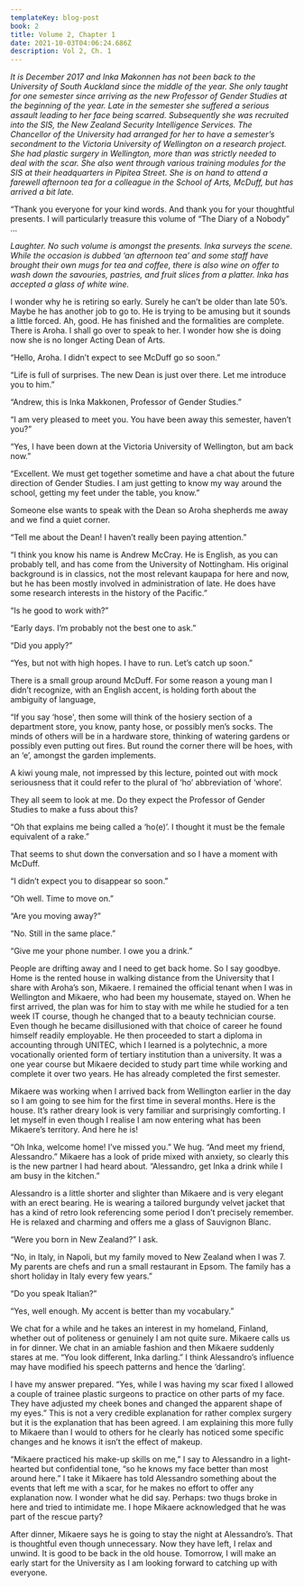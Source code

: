 ```yaml
---
templateKey: blog-post
book: 2
title: Volume 2, Chapter 1
date: 2021-10-03T04:06:24.686Z
description: Vol 2, Ch. 1
---
```

*It is December 2017 and Inka Makonnen has not been back to the University of South Auckland since the middle of the year. She only taught for one semester since arriving as the new Professor of Gender Studies at the beginning of the year.  Late in the semester she suffered a serious assault leading to her face being scarred.  Subsequently she was recruited into the SIS, the New Zealand Security Intelligence Services.  The Chancellor of the University had arranged for her to have a semester’s secondment to the Victoria University of Wellington on a research project. She had plastic surgery in Wellington, more than was strictly needed to deal with the scar.  She also went through various training modules for the SIS at their headquarters in Pipitea Street. She is on hand to attend a farewell afternoon tea for a colleague in the School of Arts, McDuff, but has arrived a bit late.*

“Thank you everyone for your kind words. And thank you for your thoughtful presents. I will particularly treasure this volume of “The Diary of a Nobody” ...

*Laughter.  No such volume is amongst the presents. Inka surveys the scene. While the occasion is dubbed ‘an afternoon tea’ and some staff have brought their own mugs for tea and coffee, there is also wine on offer to wash down the savouries, pastries, and fruit slices from a platter. Inka has accepted a glass of white wine.*

I wonder why he is retiring so early.  Surely he can’t be older than late 50’s. Maybe he has another job to go to. He is trying to be amusing but it sounds a little forced. Ah, good.  He has finished and the formalities are complete. There is Aroha. I shall go over to speak to her. I wonder how she is doing now she is no longer Acting Dean of Arts. 

“Hello, Aroha. I didn’t expect to see McDuff go so soon.”

“Life is full of surprises. The new Dean is just over there. Let me introduce you to him.”

“Andrew, this is Inka Makkonen, Professor of Gender Studies.”

“I am very pleased to meet you.  You have been away this semester, haven’t you?”

“Yes, I have been down at the Victoria University of Wellington, but am back now.” 

“Excellent. We must get together sometime and have a chat about the future direction of Gender Studies. I am just getting to know my way around the school, getting my feet under the table, you know.”

Someone else wants to speak with the Dean so Aroha shepherds me away and we find a quiet corner.

“Tell me about the Dean! I haven’t really been paying attention.” 

“I think you know his name is Andrew McCray. He is English, as you can probably tell, and has come from the University of Nottingham. His original background is in classics, not the most relevant kaupapa for here and now, but he has been mostly involved in administration of late. He does have some research interests in the history of the Pacific.”

“Is he good to work with?”

“Early days. I’m probably not the best one to ask.”

“Did you apply?”

“Yes, but not with high hopes. I have to run. Let’s catch up soon.”

There is a small group around McDuff. For some reason a young man I didn’t recognize, with an English accent, is holding forth about the ambiguity of language,

“If you say ‘hose', then some will think of  the hosiery section of a department store, you know, panty hose, or possibly men’s socks.  The minds of others will be in a hardware store, thinking of watering gardens or possibly even putting out fires.  But round the corner there will be hoes, with an ‘e’, amongst the garden implements.

A kiwi young male, not impressed by this lecture, pointed out with mock seriousness that it could refer to the plural of ‘ho’ abbreviation of ‘whore’.

They all seem to look at me.  Do they expect the Professor of Gender Studies to make a fuss about this? 

“Oh that explains me being called a ‘ho(e)’. I thought it must be the female equivalent of a rake.”

That seems to shut down the conversation and so I have a moment with McDuff.

“I didn’t expect you to disappear so soon.”

“Oh well. Time to move on.”

“Are you moving away?”

“No. Still in the same place.”

“Give me your phone number. I owe you a drink.”

People are drifting away and I need to get back home. So I say goodbye. Home is the rented house in walking distance from the University that I share with Aroha’s son, Mikaere.  I remained the official tenant when I was in Wellington and Mikaere, who had been my housemate, stayed on.  When he first arrived, the plan was for him to stay with me while he studied for a ten week IT course, though he changed that to a beauty technician course. Even though he became disillusioned with that choice of career he found himself readily employable. He then proceeded to start a diploma in accounting through UNITEC, which I learned is a polytechnic, a more vocationally oriented form of tertiary institution than a university. It was a one year course but Mikaere decided to study part time while working and complete it over two years.  He has already completed the first semester.

Mikaere was working when I arrived back from Wellington earlier in the day so I am going to see him for the first time in several months.  Here is the house. It’s rather dreary look is very familiar and surprisingly comforting. I let myself in even though I realise I am now entering what has been Mikaere’s territory. And here he is!

“Oh Inka, welcome home! I’ve missed you.” We hug. “And meet my friend, Alessandro.” Mikaere has a look of pride mixed with anxiety, so clearly this is the new partner I had heard about. “Alessandro, get Inka a drink while I am busy in the kitchen.”

Alessandro is a little shorter and slighter than Mikaere and is very elegant with an erect bearing. He is wearing a tailored burgundy velvet jacket that has a kind of retro look referencing some period I don’t precisely remember.  He is relaxed and charming and offers me a glass of Sauvignon Blanc. 

“Were you born in New Zealand?” I ask.

“No, in Italy, in Napoli, but my family moved to New Zealand when I was 7. My parents are chefs and run a small restaurant in Epsom. The family has a short holiday in Italy every few years.”

“Do you speak Italian?”

“Yes, well enough.  My accent is better than my vocabulary.”

We chat for a while and he takes an interest in my homeland, Finland, whether out of politeness or genuinely I am not quite sure. Mikaere calls us in for dinner. We chat in an amiable fashion and then Mikaere suddenly stares at me. “You look different, Inka darling.” I think Alessandro’s influence may have modified his speech patterns and hence the ‘darling’.

I have my answer prepared. “Yes, while I was having my scar fixed I allowed a couple of trainee plastic surgeons to practice on other parts of my face. They have adjusted my cheek bones and changed the apparent shape of my eyes.” This is not a very credible explanation for rather complex surgery but it is the explanation that has been agreed. I am explaining this more fully to Mikaere than I would to others for he clearly has noticed some specific changes  and he knows it isn’t the effect of makeup.

“Mikaere practiced his make-up skills on me,” I say to Alessandro in a light-hearted but confidential tone, “so he knows my face better than most around here.” I take it Mikaere has told Alessandro something about the events that left me with a scar, for he makes no effort to offer any explanation now. I wonder what he did say. Perhaps: two thugs broke in here and tried to intimidate me. I hope Mikaere acknowledged that he was part of the rescue party?

After dinner, Mikaere says he is going to stay the night at Alessandro’s. That is thoughtful even though unnecessary. Now they have left, I relax and unwind. It is good to be back in the old house. Tomorrow, I will make an early start for the University as I am looking forward to catching up with everyone.